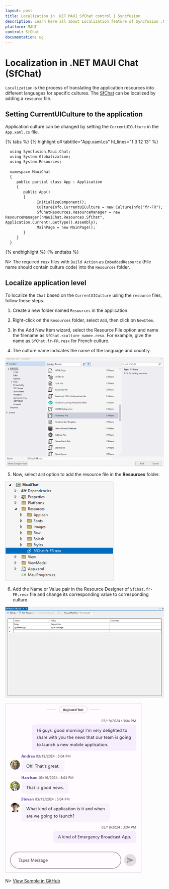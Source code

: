 ```yaml
---
layout: post
title: Localization in .NET MAUI SfChat control | Syncfusion
description: Learn here all about Localization feature of Syncfusion .NET MAUI Chat (SfChat) control and more. 
platform: MAUI
control: SfChat
documentation: ug
---
```


# Localization in .NET MAUI Chat (SfChat)

`Localization` is the process of translating the application resources into different languages for specific cultures. The [SfChat](https://help.syncfusion.com/cr/maui/Syncfusion.Maui.Chat.SfChat.html) can be localized by adding a `resource` file.

## Setting CurrentUICulture to the application

Application culture can be changed by setting the `CurrentUICulture` in the `App.xaml.cs` file.

{% tabs %}
{% highlight c# tabtitle="App.xaml.cs" hl_lines="1 3 12 13" %}

      using Syncfusion.Maui.Chat;
      using System.Globalization;
      using System.Resources;

      namespace MauiChat
      {
         public partial class App : Application
         {
            public App()
            {
                  InitializeComponent();             
                  CultureInfo.CurrentUICulture = new CultureInfo("fr-FR");   
                  SfChatResources.ResourceManager = new ResourceManager("MauiChat.Resources.SfChat", Application.Current!.GetType().Assembly);
                  MainPage = new MainPage();
            }
         }
      }

{% endhighlight %}
{% endtabs %}

N> The required `resx` files with `Build Action` as `EmbeddedResource` (File name should contain culture code) into the `Resources` folder.

## Localize application level

To localize the `Chat` based on the `CurrentUICulture` using the `resource` files, follow these steps.

   1. Create a new folder named `Resources` in the application.

   2. Right-click on the `Resources` folder, select `Add`, then click on `NewItem`.

   3. In the Add New Item wizard, select the Resource File option and name the filename as `SfChat.<culture name>.resx`. For example, give the name as `SfChat.fr-FR.resx` for French culture.

   4. The culture name indicates the name of the language and country.

   ![Shows the name of resource file to be added for .NET MAUI Chat](images/localization/maui-chat-shows-the-name-of-resource-file-to-be-added.png)

   5. Now, select `Add` option to add the resource file in the **Resources** folder.

   ![Shows the added resource file for french language in .NET MAUI Chat](images/localization/maui-chat-shows-the-added-resource-file-for-french-language.png)

   6. Add the Name or Value pair in the Resource Designer of `SfChat.fr-FR.resx` file and change its corresponding value to corresponding culture.

   ![Shows the added resource file name value pair in the resource designer in.NET MAUI Chat](images/localization/maui-chat-shows-the-added-resource-file-name-value-pair-in-the-resource-designer.png)

   ![Localized content in .NET MAUI Chat](images/localization/maui-chat-with-localized-content.png)

N> [View Sample in GitHub](https://github.com/SyncfusionExamples/localization-for-.net-maui-chat)
